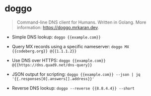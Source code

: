# doggo

> Command-line DNS client for Humans.
> Written in Golang.
> More information: <https://doggo.mrkaran.dev>.

- Simple DNS lookup:
`doggo {{example.com}}`

- Query MX records using a specific nameserver:
`doggo MX {{codeberg.org}} @{{1.1.1.2}}`

- Use DNS over HTTPS:
`doggo {{example.com}} @{{https://dns.quad9.net/dns-query}}`

- JSON output for scripting:
`doggo {{example.com}} --json | jq '{{.responses[0].answers[].address}}'`

- Reverse DNS lookup:
`doggo --reverse {{8.8.4.4}} --short`
